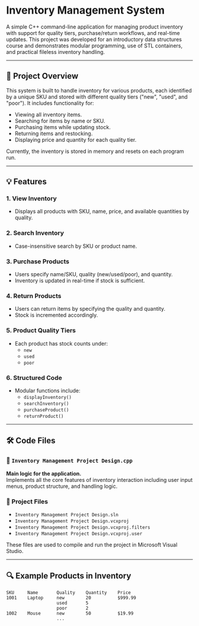 # Inventory Management System

A simple C++ command-line application for managing product inventory with support for quality tiers, purchase/return workflows, and real-time updates. This project was developed for an introductory data structures course and demonstrates modular programming, use of STL containers, and practical fileless inventory handling.

---

## 🧾 Project Overview

This system is built to handle inventory for various products, each identified by a unique SKU and stored with different quality tiers ("new", "used", and "poor"). It includes functionality for:

- Viewing all inventory items.
- Searching for items by name or SKU.
- Purchasing items while updating stock.
- Returning items and restocking.
- Displaying price and quantity for each quality tier.

Currently, the inventory is stored in memory and resets on each program run.

---

## 💡 Features

### 1. View Inventory
- Displays all products with SKU, name, price, and available quantities by quality.

### 2. Search Inventory
- Case-insensitive search by SKU or product name.

### 3. Purchase Products
- Users specify name/SKU, quality (new/used/poor), and quantity.
- Inventory is updated in real-time if stock is sufficient.

### 4. Return Products
- Users can return items by specifying the quality and quantity.
- Stock is incremented accordingly.

### 5. Product Quality Tiers
- Each product has stock counts under:
  - `new`
  - `used`
  - `poor`

### 6. Structured Code
- Modular functions include:
  - `displayInventory()`
  - `searchInventory()`
  - `purchaseProduct()`
  - `returnProduct()`

---

## 🛠 Code Files

### 🔹 `Inventory Management Project Design.cpp`

**Main logic for the application.**  
Implements all the core features of inventory interaction including user input menus, product structure, and handling logic.

### 🔹 Project Files

- `Inventory Management Project Design.sln`
- `Inventory Management Project Design.vcxproj`
- `Inventory Management Project Design.vcxproj.filters`
- `Inventory Management Project Design.vcxproj.user`

These files are used to compile and run the project in Microsoft Visual Studio.

---

## 🔍 Example Products in Inventory

```text
SKU     Name       Quality    Quantity    Price
1001    Laptop     new        20          $999.99
                   used       5
                   poor       2
1002    Mouse      new        50          $19.99
                   ...
